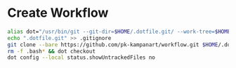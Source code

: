 # Create Workflow
``` bash
alias dot="/usr/bin/git --git-dir=$HOME/.dotfile.git/ --work-tree=$HOME"
echo ".dotfile.git" >> .gitignore
git clone --bare https://github.com/pk-kampanart/workflow.git $HOME/.dotfile.git
rm -f .bash* && dot checkout
dot config --local status.showUntrackedFiles no
```
<!-- TODO: write about gitcrypt -->
